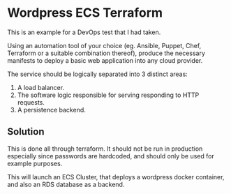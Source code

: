 # Wordpress ECS Terraform

This is an example for a DevOps test that I had taken.

Using an automation tool of your choice (eg. Ansible, Puppet, Chef, Terraform or a suitable combination thereof), produce the necessary manifests to deploy a basic web application into any cloud provider.

The service should be logically separated into 3 distinct areas:

1. A load balancer.
2. The software logic responsible for serving responding to HTTP requests.
3. A persistence backend.

## Solution

This is done all through terraform. It should not be run in production especially since passwords are hardcoded, and should only be used for example purposes.

This will launch an ECS Cluster, that deploys a wordpress docker container, and also an RDS database as a backend.
